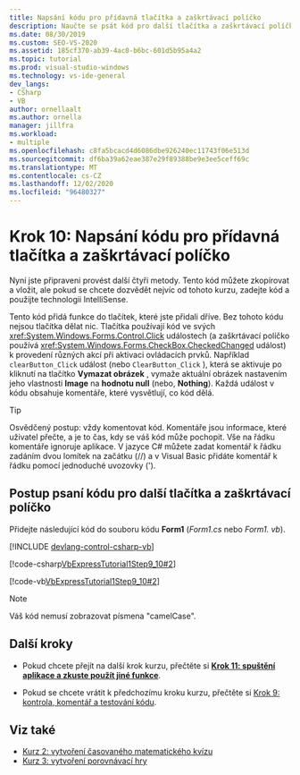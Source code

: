 ```yaml
---
title: Napsání kódu pro přídavná tlačítka a zaškrtávací políčko
description: Naučte se psát kód pro další tlačítka a zaškrtávací políčko v kurzu Vytvoření prohlížeče obrázků.
ms.date: 08/30/2019
ms.custom: SEO-VS-2020
ms.assetid: 185cf370-ab39-4ac0-b6bc-601d5b95a4a2
ms.topic: tutorial
ms.prod: visual-studio-windows
ms.technology: vs-ide-general
dev_langs:
- CSharp
- VB
author: ornellaalt
ms.author: ornella
manager: jillfra
ms.workload:
- multiple
ms.openlocfilehash: c8fa5bcacd4d6086dbe926240ec11743f06e513d
ms.sourcegitcommit: df6ba39a62eae387e29f89388be9e3ee5ceff69c
ms.translationtype: MT
ms.contentlocale: cs-CZ
ms.lasthandoff: 12/02/2020
ms.locfileid: "96480327"
---
```

# <a name="step-10-write-code-for-additional-buttons-and-a-check-box"></a>Krok 10: Napsání kódu pro přídavná tlačítka a zaškrtávací políčko

Nyní jste připraveni provést další čtyři metody. Tento kód můžete zkopírovat a vložit, ale pokud se chcete dozvědět nejvíc od tohoto kurzu, zadejte kód a použijte technologii IntelliSense.

Tento kód přidá funkce do tlačítek, které jste přidali dříve. Bez tohoto kódu nejsou tlačítka dělat nic. Tlačítka používají kód ve svých <xref:System.Windows.Forms.Control.Click> událostech (a zaškrtávací políčko používá <xref:System.Windows.Forms.CheckBox.CheckedChanged> událost) k provedení různých akcí při aktivaci ovládacích prvků. Například `clearButton_Click` událost (nebo `ClearButton_Click` ), která se aktivuje po kliknutí na tlačítko **Vymazat obrázek** , vymaže aktuální obrázek nastavením jeho vlastnosti **Image** na **hodnotu null** (nebo, **Nothing**). Každá událost v kódu obsahuje komentáře, které vysvětlují, co kód dělá.

> [!TIP]
> Osvědčený postup: vždy komentovat kód. Komentáře jsou informace, které uživatel přečte, a je to čas, kdy se váš kód může pochopit. Vše na řádku komentáře ignoruje aplikace. V jazyce C# můžete zadat komentář k řádku zadáním dvou lomítek na začátku (//) a v Visual Basic přidáte komentář k řádku pomocí jednoduché uvozovky (').

## <a name="how-to-write-code-for-additional-buttons-and-a-check-box"></a>Postup psaní kódu pro další tlačítka a zaškrtávací políčko

Přidejte následující kód do souboru kódu **Form1** (*Form1.cs* nebo *Form1. vb*).

  [!INCLUDE [devlang-control-csharp-vb](./includes/devlang-control-csharp-vb.md)]

  [!code-csharp[VbExpressTutorial1Step9_10#2](../ide/codesnippet/CSharp/step-10-write-code-for-additional-buttons-and-a-check-box_1.cs)]

  [!code-vb[VbExpressTutorial1Step9_10#2](../ide/codesnippet/VisualBasic/step-10-write-code-for-additional-buttons-and-a-check-box_1.vb)]

> [!NOTE]
> Váš kód nemusí zobrazovat písmena "camelCase".

## <a name="next-steps"></a>Další kroky

* Pokud chcete přejít na další krok kurzu, přečtěte si **[Krok 11: spuštění aplikace a zkuste použít jiné funkce](../ide/step-11-run-your-program-and-try-other-features.md)**.

* Pokud se chcete vrátit k předchozímu kroku kurzu, přečtěte si [Krok 9: kontrola, komentář a testování kódu](../ide/step-9-review-comment-and-test-your-code.md).

## <a name="see-also"></a>Viz také

* [Kurz 2: vytvoření časovaného matematického kvízu](tutorial-2-create-a-timed-math-quiz.md)
* [Kurz 3: vytvoření porovnávací hry](tutorial-3-create-a-matching-game.md)
